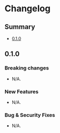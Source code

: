 # Changelog

## Summary

- [0.1.0](#010)

## 0.1.0

### Breaking changes

- N/A.

### New Features

- N/A.

### Bug & Security Fixes

- N/A.
